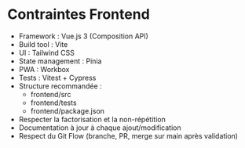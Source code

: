 # Contraintes Frontend

- Framework : Vue.js 3 (Composition API)
- Build tool : Vite
- UI : Tailwind CSS
- State management : Pinia
- PWA : Workbox
- Tests : Vitest + Cypress
- Structure recommandée :
  - frontend/src
  - frontend/tests
  - frontend/package.json
- Respecter la factorisation et la non-répétition
- Documentation à jour à chaque ajout/modification
- Respect du Git Flow (branche, PR, merge sur main après validation)
